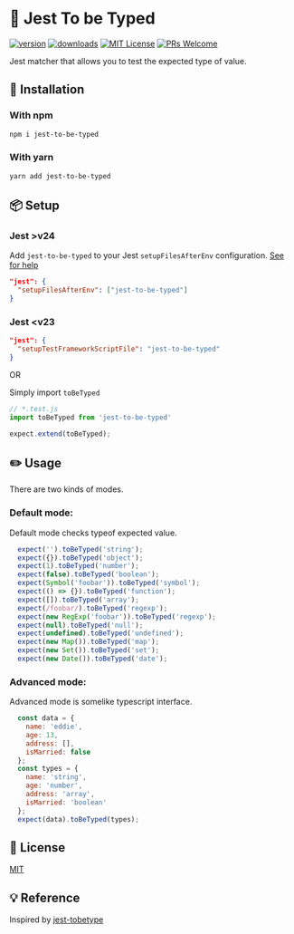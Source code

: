 # 🎉 Jest To be Typed

[![version](https://img.shields.io/npm/v/jest-chain.svg?style=flat-square)](https://www.npmjs.com/package/jest-to-be-typed)
[![downloads](https://img.shields.io/npm/dm/jest-chain.svg?style=flat-square)](http://npm-stat.com/charts.html?package=jest-to-be-typed&from=2020-08-04)
[![MIT License](https://img.shields.io/npm/l/jest-chain.svg?style=flat-square)](https://github.com/eddie0329/jest-to-be-typed/blob/master/LICENSE)
[![PRs Welcome](https://img.shields.io/badge/PRs-welcome-brightgreen.svg?style=flat-square)](http://makeapullrequest.com)

Jest matcher that allows you to test the expected type of value.


## 🔧 Installation

### With npm

```sh
npm i jest-to-be-typed
```
### With yarn

```sh
yarn add jest-to-be-typed
```

## 📦 Setup

### Jest >v24

Add `jest-to-be-typed` to your Jest `setupFilesAfterEnv` configuration. [See for help](https://jestjs.io/docs/en/next/configuration#setupfilesafterenv-array)

```json
"jest": {
  "setupFilesAfterEnv": ["jest-to-be-typed"]
}
```

### Jest <v23

```json
"jest": {
  "setupTestFrameworkScriptFile": "jest-to-be-typed"
}
```

OR

Simply import `toBeTyped`

```javascript
// *.test.js
import toBeTyped from 'jest-to-be-typed'

expect.extend(toBeTyped);
```


## ✏️ Usage

There are two kinds of modes.

### Default mode:

Default mode checks typeof expected value.

```javascript
  expect('').toBeTyped('string');
  expect({}).toBeTyped('object');
  expect(1).toBeTyped('number');
  expect(false).toBeTyped('boolean');
  expect(Symbol('foobar')).toBeTyped('symbol');
  expect(() => {}).toBeTyped('function');
  expect([]).toBeTyped('array');
  expect(/foobar/).toBeTyped('regexp');
  expect(new RegExp('foobar')).toBeTyped('regexp');
  expect(null).toBeTyped('null');
  expect(undefined).toBeTyped('undefined');
  expect(new Map()).toBeTyped('map');
  expect(new Set()).toBeTyped('set');
  expect(new Date()).toBeTyped('date');
```

### Advanced mode:

Advanced mode is somelike typescript interface.

```javascript
  const data = {
    name: 'eddie',
    age: 13,
    address: [],
    isMarried: false
  };
  const types = {
    name: 'string',
    age: 'number',
    address: 'array',
    isMarried: 'boolean'
  };
  expect(data).toBeTyped(types);
```


## 📄 License

[MIT](/LICENSE)

## 💡 Reference

Inspired by [jest-tobetype](https://github.com/abritinthebay/jest-tobetype)
